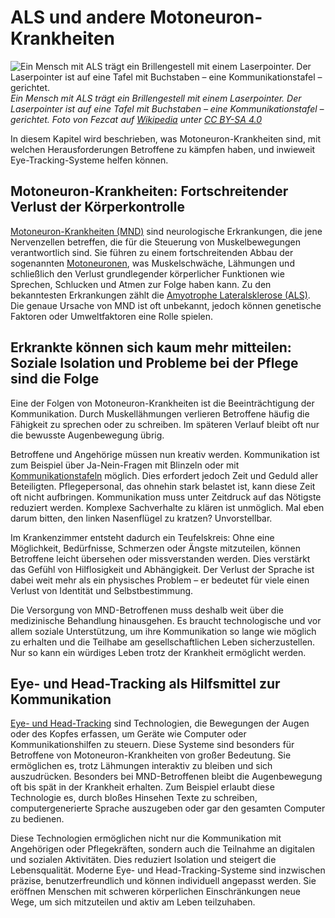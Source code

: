 # ALS und andere Motoneuron-Krankheiten

![](/als-patient-with-communication-board.jpg "Ein Mensch mit ALS trägt ein Brillengestell mit einem Laserpointer. Der Laserpointer ist auf eine Tafel mit Buchstaben – eine Kommunikationstafel – gerichtet.")
_Ein Mensch mit ALS trägt ein Brillengestell mit einem Laserpointer. Der Laserpointer ist auf eine Tafel mit Buchstaben – eine Kommunikationstafel – gerichtet. Foto von Fezcat auf [Wikipedia](https://commons.wikimedia.org/wiki/File:Using_a_head_mounted_laser_to_point_to_a_communication_board.jpg) unter [CC BY-SA 4.0](https://creativecommons.org/licenses/by-sa/4.0)_

In diesem Kapitel wird beschrieben, was Motoneuron-Krankheiten sind, mit welchen Herausforderungen Betroffene zu kämpfen haben, und inwieweit Eye-Tracking-Systeme helfen können.

## Motoneuron-Krankheiten: Fortschreitender Verlust der Körperkontrolle

[Motoneuron-Krankheiten (MND)](https://de.wikipedia.org/wiki/Motoneuron-Krankheit) sind neurologische Erkrankungen, die jene Nervenzellen betreffen, die für die Steuerung von Muskelbewegungen verantwortlich sind.
Sie führen zu einem fortschreitenden Abbau der sogenannten [Motoneuronen](https://de.wikipedia.org/wiki/Motoneuron), was Muskelschwäche, Lähmungen und schließlich den Verlust grundlegender körperlicher Funktionen wie Sprechen, Schlucken und Atmen zur Folge haben kann.
Zu den bekanntesten Erkrankungen zählt die [Amyotrophe Lateralsklerose (ALS)](https://de.wikipedia.org/wiki/Amyotrophe_Lateralsklerose).
Die genaue Ursache von MND ist oft unbekannt, jedoch können genetische Faktoren oder Umweltfaktoren eine Rolle spielen.

## Erkrankte können sich kaum mehr mitteilen: Soziale Isolation und Probleme bei der Pflege sind die Folge

Eine der Folgen von Motoneuron-Krankheiten ist die Beeinträchtigung der Kommunikation.
Durch Muskellähmungen verlieren Betroffene häufig die Fähigkeit zu sprechen oder zu schreiben.
Im späteren Verlauf bleibt oft nur die bewusste Augenbewegung übrig.

Betroffene und Angehörige müssen nun kreativ werden.
Kommunikation ist zum Beispiel über Ja-Nein-Fragen mit Blinzeln oder mit [Kommunikationstafeln](/03-der-eye-tracking-guide/02-kommunikationstafeln) möglich.
Dies erfordert jedoch Zeit und Geduld aller Beteiligten.
Pflegepersonal, das ohnehin stark belastet ist, kann diese Zeit oft nicht aufbringen.
Kommunikation muss unter Zeitdruck auf das Nötigste reduziert werden.
Komplexe Sachverhalte zu klären ist unmöglich.
Mal eben darum bitten, den linken Nasenflügel zu kratzen? Unvorstellbar.

Im Krankenzimmer entsteht dadurch ein Teufelskreis: Ohne eine Möglichkeit, Bedürfnisse, Schmerzen oder Ängste mitzuteilen, können Betroffene leicht übersehen oder missverstanden werden.
Dies verstärkt das Gefühl von Hilflosigkeit und Abhängigkeit.
Der Verlust der Sprache ist dabei weit mehr als ein physisches Problem – er bedeutet für viele einen Verlust von Identität und Selbstbestimmung.

Die Versorgung von MND-Betroffenen muss deshalb weit über die medizinische Behandlung hinausgehen.
Es braucht technologische und vor allem soziale Unterstützung, um ihre Kommunikation so lange wie möglich zu erhalten und die Teilhabe am gesellschaftlichen Leben sicherzustellen.
Nur so kann ein würdiges Leben trotz der Krankheit ermöglicht werden.

## Eye- und Head-Tracking als Hilfsmittel zur Kommunikation

[Eye- und Head-Tracking](https://de.wikipedia.org/wiki/Eye-Tracking) sind Technologien, die Bewegungen der Augen oder des Kopfes erfassen, um Geräte wie Computer oder Kommunikationshilfen zu steuern.
Diese Systeme sind besonders für Betroffene von Motoneuron-Krankheiten von großer Bedeutung.
Sie ermöglichen es, trotz Lähmungen interaktiv zu bleiben und sich auszudrücken.
Besonders bei MND-Betroffenen bleibt die Augenbewegung oft bis spät in der Krankheit erhalten.
Zum Beispiel erlaubt diese Technologie es, durch bloßes Hinsehen Texte zu schreiben, computergenerierte Sprache auszugeben oder gar den gesamten Computer zu bedienen.

Diese Technologien ermöglichen nicht nur die Kommunikation mit Angehörigen oder Pflegekräften, sondern auch die Teilnahme an digitalen und sozialen Aktivitäten.
Dies reduziert Isolation und steigert die Lebensqualität.
Moderne Eye- und Head-Tracking-Systeme sind inzwischen präzise, benutzerfreundlich und können individuell angepasst werden.
Sie eröffnen Menschen mit schweren körperlichen Einschränkungen neue Wege, um sich mitzuteilen und aktiv am Leben teilzuhaben.
